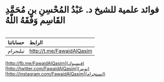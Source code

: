 # فوائد علمية للشيخ د. عَبْدُ المُحْسِنِ بن مُحَمَّدِ القَاسِم وَفَّقَهُ اللّٰهُ
#
| حساباتنا     | الرابط     |
| :------------- | :------------- |
| تيليجرام       | http://t.me/FawaidAlQasim       |<br/>

[http://fb.me/FawaidAlQasim](فيسبوك)<br/>
[http://twitter.com/FawaidAlQasim](تويتر)<br/>
[http://instagram.com/FawaidAlQasim](إنستجرام)<br/>
